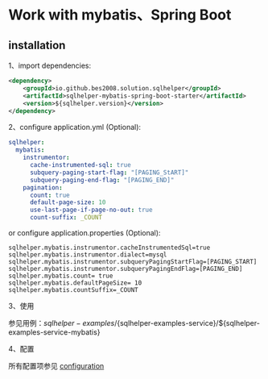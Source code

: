 # Work with mybatis、Spring Boot

## installation

1、import dependencies:
```xml
<dependency>
    <groupId>io.github.bes2008.solution.sqlhelper</groupId>
    <artifactId>sqlhelper-mybatis-spring-boot-starter</artifactId>
    <version>${sqlhelper.version}</version>
</dependency>
```

2、configure application.yml (Optional):

```yaml
sqlhelper:
  mybatis:
    instrumentor:
      cache-instrumented-sql: true
      subquery-paging-start-flag: "[PAGING_StART]"
      subquery-paging-end-flag: "[PAGING_END]"
    pagination:
      count: true
      default-page-size: 10
      use-last-page-if-page-no-out: true
      count-suffix: _COUNT
```

or configure application.properties (Optional):

```properties
sqlhelper.mybatis.instrumentor.cacheInstrumentedSql=true
sqlhelper.mybatis.instrumentor.dialect=mysql
sqlhelper.mybatis.instrumentor.subqueryPagingStartFlag=[PAGING_START]
sqlhelper.mybatis.instrumentor.subqueryPagingEndFlag=[PAGING_END]
sqlhelper.mybatis.count= true
sqlhelper.mybatis.defaultPageSize= 10
sqlhelper.mybatis.countSuffix=_COUNT
```

3、使用

参见用例：${sqlhelper-examples}/${sqlhelper-examples-service}/${sqlhelper-examples-service-mybatis}

4、配置

所有配置项参见 [configuration](../configuration.md)


